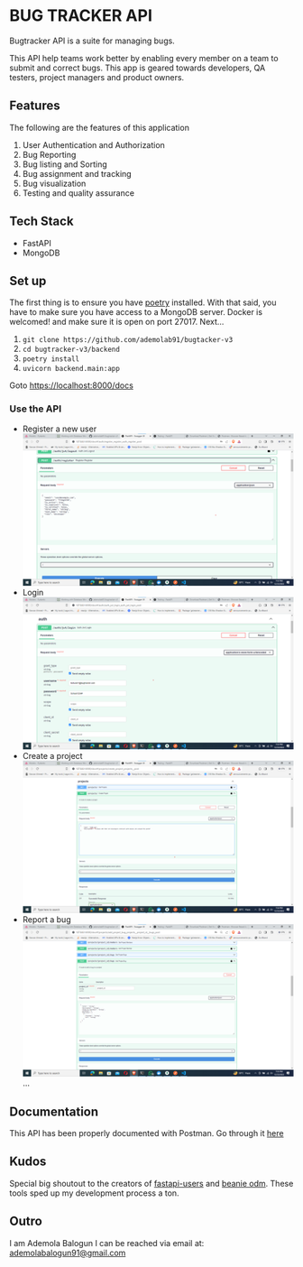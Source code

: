 # BUG TRACKER API

Bugtracker API is a suite for managing bugs.

This API help teams work better by enabling every member on a team to submit and correct bugs. This app is geared towards developers, QA testers, project managers and product owners.

## Features

The following are the features of this application

1. User Authentication and Authorization
2. Bug Reporting
3. Bug listing and Sorting
4. Bug assignment and tracking
5. Bug visualization
6. Testing and quality assurance

## Tech Stack

- FastAPI
- MongoDB

## Set up

The first thing is to ensure you have [poetry](https://python-poetry.org) installed. With that said, you have to make sure you have access to a MongoDB server. Docker is welcomed! and make sure it is open on port 27017. Next...

1. `git clone https://github.com/ademolab91/bugtacker-v3`
2. `cd bugtracker-v3/backend`
3. `poetry install`
4. `uvicorn backend.main:app`

Goto [https://localhost:8000/docs](https://localhost:8000/docs)

### Use the API

- Register a new user
  ![bugtracker-image-1](/assets/bt_1.png)
- Login
  ![bugtracker-image-2](/assets/bt_2.png)
- Create a project
  ![bugtracker-image-3](/assets/bt_3.png)
- Report a bug
  ![bugtracker-image-4](/assets/bt_4.png)
  ...

## Documentation

This API has been properly documented with Postman. Go through it [here](https://blue-equinox-253771.postman.co/workspace/Bugtracker-Workspace~53330d62-ce7e-4113-b3f6-caccec3be939/collection/25671522-57599221-f8b7-4729-bd10-5faf4e6f470c?action=share&creator=25671522)

## Kudos

Special big shoutout to the creators of [fastapi-users](https://fastapi-users.github.io/) and [beanie odm](https://beanie-odm.dev/). These tools sped up my development process a ton.

## Outro

I am Ademola Balogun
I can be reached via email at: [ademolabalogun91@gmail.com](https://mailto:ademolabalogun91@gmail.com)
